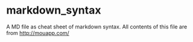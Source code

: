 markdown_syntax
===============

A MD file as cheat sheet of markdown syntax.
All contents of this file are from <http://mouapp.com/>
